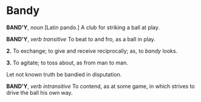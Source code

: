 # Bandy

**BAND'Y**, _noun_ \[Latin pando.\] A club for striking a ball at play.

**BAND'Y**, _verb transitive_ To beat to and fro, as a ball in play.

**2.** To exchange; to give and receive reciprocally; as, to _bandy_ looks.

**3.** To agitate; to toss about, as from man to man.

Let not known truth be bandied in disputation.

**BAND'Y**, _verb intransitive_ To contend, as at some game, in which strives to drive the ball his own way.